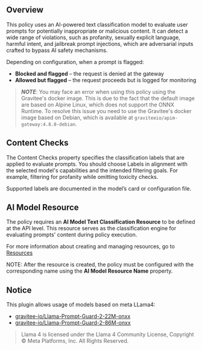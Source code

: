 ## Overview
This policy uses an AI-powered text classification model to evaluate user prompts for potentially inappropriate or malicious content. It can detect a wide range of violations, such as profanity, sexually explicit language, harmful intent, and jailbreak prompt injections, which are adversarial inputs crafted to bypass AI safety mechanisms.

Depending on configuration, when a prompt is flagged:

* **Blocked and flagged** – the request is denied at the gateway
* **Allowed but flagged** – the request proceeds but is logged for monitoring

>**_NOTE_**: You may face an error when using this policy using the Gravitee's docker image. This is due to the fact that the default image are based on Alpine Linux, which does not support the ONNX Runtime. To resolve this issue you need to use the Gravitee's docker image based on Debian, which is available at `graviteeio/apim-gateway:4.8.0-debian`.

## Content Checks

The Content Checks property specifies the classification labels that are applied to evaluate prompts. You should choose Labels in alignment with the selected model's capabilities and the intended filtering goals. For example, filtering for profanity while omitting toxicity checks.

Supported labels are documented in the model’s card or configuration file.


## AI Model Resource

The policy requires an **AI Model Text Classification Resource** to be defined at the API level. This resource serves as the classification engine for evaluating prompts' content during policy execution.

For more information about creating and managing resources, go to [Resources](https://documentation.gravitee.io/apim/policies/resources)

NOTE: After the resource is created, the policy must be configured with the corresponding name using the **AI Model Resource Name** property.


## Notice

This plugin allows usage of models based on meta LLama4:

* [gravitee-io/Llama-Prompt-Guard-2-22M-onxx](https://huggingface.co/gravitee-io/Llama-Prompt-Guard-2-22M-onnx)
* [gravitee-io/Llama-Prompt-Guard-2-86M-onxx](https://huggingface.co/gravitee-io/Llama-Prompt-Guard-2-86M-onnx)

> Llama 4 is licensed under the Llama 4 Community License, Copyright © Meta Platforms, Inc. All Rights Reserved.



